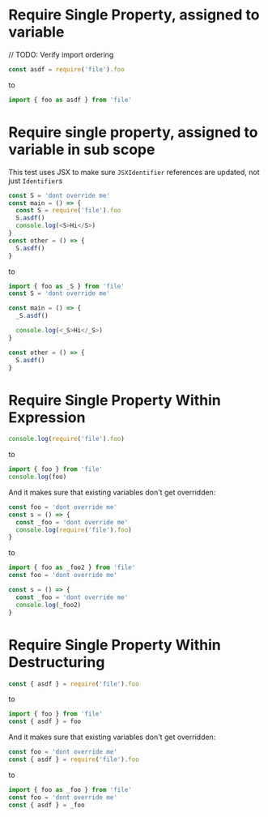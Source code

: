 # Require Single Property, assigned to variable

// TODO: Verify import ordering

```js
const asdf = require('file').foo
```

to

```js
import { foo as asdf } from 'file'
```

# Require single property, assigned to variable in sub scope

This test uses JSX to make sure `JSXIdentifier` references are updated, not just `Identifier`s

```js
const S = 'dont override me'
const main = () => {
  const S = require('file').foo
  S.asdf()
  console.log(<S>Hi</S>)
}
const other = () => {
  S.asdf()
}
```

to

```js
import { foo as _S } from 'file'
const S = 'dont override me'

const main = () => {
  _S.asdf()

  console.log(<_S>Hi</_S>)
}

const other = () => {
  S.asdf()
}
```

# Require Single Property Within Expression

```js
console.log(require('file').foo)
```

to

```js
import { foo } from 'file'
console.log(foo)
```

And it makes sure that existing variables don't get overridden:

```js
const foo = 'dont override me'
const s = () => {
  const _foo = 'dont override me'
  console.log(require('file').foo)
}
```

to

```js
import { foo as _foo2 } from 'file'
const foo = 'dont override me'

const s = () => {
  const _foo = 'dont override me'
  console.log(_foo2)
}
```

# Require Single Property Within Destructuring

```js
const { asdf } = require('file').foo
```

to

```js
import { foo } from 'file'
const { asdf } = foo
```

And it makes sure that existing variables don't get overridden:

```js
const foo = 'dont override me'
const { asdf } = require('file').foo
```

to

```js
import { foo as _foo } from 'file'
const foo = 'dont override me'
const { asdf } = _foo
```
